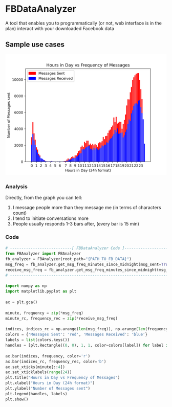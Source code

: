 # FBDataAnalyzer
A tool that enables you to programmatically (or not, web interface is in the plan) interact with your downloaded Facebook data

## Sample use cases
![Hours in day Vs Frequency of messages](https://raw.githubusercontent.com/MarkYHZhang/FBDataAnalyzer/master/docs/images/filename.png)

### Analysis
Directly, from the graph you can tell:
1. I message people more than they message me (in terms of characters count)
2. I tend to initiate conversations more
3. People usually responds 1-3 bars after, (every bar is 15 min)

### Code
```python
# ---------------------------[ FBDataAnalyzer Code ]------------------------------
from FBAnalyzer import FBAnalyzer
fb_analyzer = FBAnalyzer(root_path="{PATH_TO_FB_DATA}")
msg_freq = fb_analyzer.get_msg_freq_minutes_since_midnight(msg_sent=True)
receive_msg_freq = fb_analyzer.get_msg_freq_minutes_since_midnight(msg_sent=False)
# ---------------------------------------------------------------------------------

import numpy as np
import matplotlib.pyplot as plt

ax = plt.gca()

minute, frequency = zip(*msg_freq)
minute_rc, frequency_rec = zip(*receive_msg_freq)

indices, indices_rc = np.arange(len(msg_freq)), np.arange(len(frequency_rec))
colors = {'Messages Sent': 'red', 'Messages Received': 'blue'}
labels = list(colors.keys())
handles = [plt.Rectangle((0, 0), 1, 1, color=colors[label]) for label in labels]

ax.bar(indices, frequency, color='r')
ax.bar(indices_rc, frequency_rec, color='b')
ax.set_xticks(minute[::4])
ax.set_xticklabels(range(24))
plt.title("Hours in Day vs Frequency of Messages")
plt.xlabel("Hours in Day (24h format)")
plt.ylabel("Number of Messages sent")
plt.legend(handles, labels)
plt.show()
```
